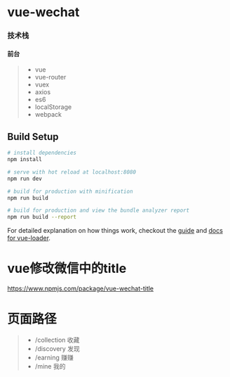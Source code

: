 # vue-wechat

### 技术栈

#### 前台
> * vue
> * vue-router
> * vuex
> * axios
> * es6
> * localStorage
> * webpack

## Build Setup

``` bash
# install dependencies
npm install

# serve with hot reload at localhost:8080
npm run dev

# build for production with minification
npm run build

# build for production and view the bundle analyzer report
npm run build --report
```

For detailed explanation on how things work, checkout the [guide](http://vuejs-templates.github.io/webpack/) and [docs for vue-loader](http://vuejs.github.io/vue-loader).

# vue修改微信中的title
https://www.npmjs.com/package/vue-wechat-title

# 页面路径
> * /collection   收藏
> * /discovery    发现
> * /earning	  赚赚
> * /mine         我的